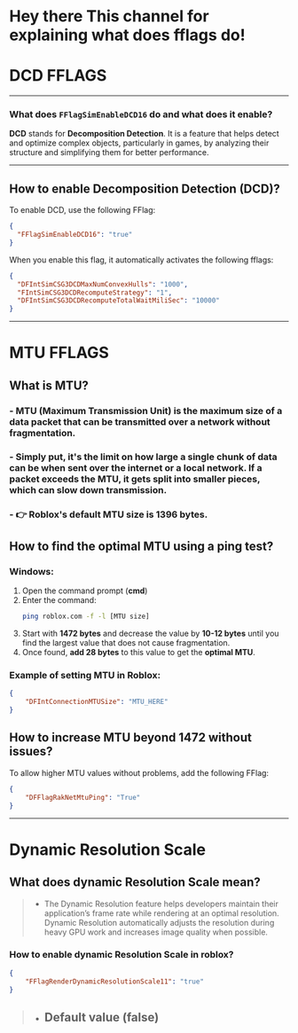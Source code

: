 # Hey there This channel for explaining what does fflags do!
# DCD FFLAGS
---
### What does `FFlagSimEnableDCD16` do and what does it enable?

**DCD** stands for **Decomposition Detection**. It is a feature that helps detect and optimize complex objects, particularly in games, by analyzing their structure and simplifying them for better performance.

---

## How to enable Decomposition Detection (DCD)?

To enable DCD, use the following FFlag:

```json
{
  "FFlagSimEnableDCD16": "true"
}
```

When you enable this flag, it automatically activates the following fflags:
```json
{
  "DFIntSimCSG3DCDMaxNumConvexHulls": "1000",
  "FIntSimCSG3DCDRecomputeStrategy": "1",
  "DFIntSimCSG3DCDRecomputeTotalWaitMiliSec": "10000"
}
```
---
# MTU FFLAGS

## What is MTU?
### - MTU (Maximum Transmission Unit) is the maximum size of a data packet that can be transmitted over a network without fragmentation.

### - Simply put, it's the limit on how large a single chunk of data can be when sent over the internet or a local network. If a packet exceeds the MTU, it gets split into smaller pieces, which can slow down transmission.

### - 👉 Roblox's default MTU size is **1396 bytes**.

## How to find the optimal MTU using a **ping test**?

### Windows:
1. Open the command prompt (**cmd**)
2. Enter the command:
   ```sh
   ping roblox.com -f -l [MTU size]
   ```
3. Start with **1472 bytes** and decrease the value by **10-12 bytes** until you find the largest value that does not cause fragmentation.
4. Once found, **add 28 bytes** to this value to get the **optimal MTU**.

### Example of setting MTU in Roblox:
```json
{
    "DFIntConnectionMTUSize": "MTU_HERE"
}
```

## How to increase MTU beyond 1472 without issues?
To allow higher MTU values without problems, add the following FFlag:
```json
{
    "DFFlagRakNetMtuPing": "True"
}
```
---
# Dynamic Resolution Scale
## What does dynamic Resolution Scale mean?
> - The Dynamic Resolution feature helps developers maintain their application’s frame rate while rendering at an optimal resolution. Dynamic Resolution automatically adjusts the resolution during heavy GPU work and increases image quality when possible.
### How to enable dynamic Resolution Scale in roblox?
```json
{
    "FFlagRenderDynamicResolutionScale11": "true"
}
```
> - ## Default value (false)
